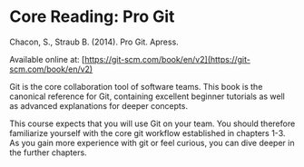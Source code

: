 # Core Reading: Pro Git

Chacon, S., Straub B. (2014). Pro Git. Apress. 

Available online at: [https://git-scm.com/book/en/v2](https://git-scm.com/book/en/v2)

Git is the core collaboration tool of software teams. This book is the canonical reference for Git, containing excellent beginner tutorials as well as advanced explanations for deeper concepts.

This course expects that you will use Git on your team. You should therefore familiarize yourself with the core git workflow established in chapters 1-3. As you gain more experience with git or feel curious, you can dive deeper in the further chapters.

